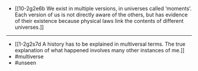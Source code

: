 - [[10-2g2e6b We exist in multiple versions, in universes called ‘moments’. Each version of us is not directly aware of the others, but has evidence of their existence because physical laws link the contents of different universes.]]
---
- [[1-2g2s7d A history has to be explained in multiversal terms. The true explanation of what happened involves many other instances of me.]]
- #multiverse
- #unseen
